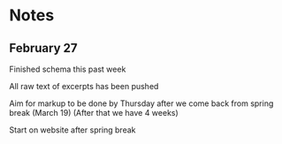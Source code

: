 # Notes 
## February 27

Finished schema this past week

All raw text of excerpts has been pushed

Aim for markup to be done by Thursday after we come back from spring break (March 19)
(After that we have 4 weeks)

Start on website after spring break